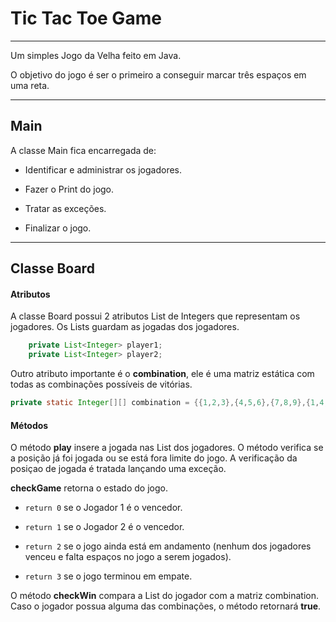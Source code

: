 # Tic Tac Toe Game

---

Um simples Jogo da Velha feito em Java.

O objetivo do jogo é ser o primeiro a conseguir marcar três espaços em uma reta.

---

## Main

A classe Main fica encarregada de:

- Identificar e administrar os jogadores.
  
- Fazer o Print do jogo.
  
- Tratar as exceções.
  
- Finalizar o jogo.
  

---

## Classe Board

#### Atributos

A classe Board possui 2 atributos List de Integers que representam os jogadores. Os Lists guardam as jogadas dos jogadores.

```java
    private List<Integer> player1;
    private List<Integer> player2;
```

Outro atributo importante é o **combination**, ele é uma matriz estática com todas as combinações possíveis de vitórias.

```java
private static Integer[][] combination = {{1,2,3},{4,5,6},{7,8,9},{1,4,7},{2,5,8},{3,6,9},{1,5,9}};
```

#### Métodos

O método **play** insere a jogada nas List dos jogadores. O método verifica se a posição já foi jogada ou se está fora limite do jogo. A verificação da posiçao de jogada é tratada lançando uma exceção.

**checkGame** retorna o estado do jogo.

- `return 0` se o Jogador 1 é o vencedor.
  
- `return 1` se o Jogador 2 é o vencedor.
  
- `return 2` se o jogo ainda está em andamento (nenhum dos jogadores venceu e falta espaços no jogo a serem jogados).
  
- `return 3` se o jogo terminou em empate.
  

O método **checkWin** compara a List do jogador com a matriz combination. Caso o jogador possua alguma das combinações, o método retornará **true**.
